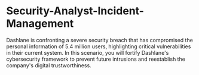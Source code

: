 # Security-Analyst-Incident-Management
Dashlane is confronting a severe security breach that has compromised the personal information of 5.4 million users, highlighting critical vulnerabilities in their current system. In this scenario, you will fortify Dashlane's cybersecurity framework to prevent future intrusions and reestablish the company's digital trustworthiness.
